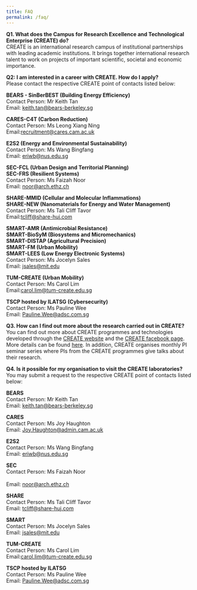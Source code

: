 ```yaml
---
title: FAQ
permalink: /faq/
---
```

**Q1. What does the Campus for Research Excellence and Technological Enterprise (CREATE) do?** <br/>
CREATE is an international research campus of institutional partnerships with leading academic institutions. It brings together international research talent to work on projects of important scientific, societal and economic importance.

**Q2: I am interested in a career with CREATE. How do I apply?**<br/>
Please contact the respective CREATE point of contacts listed below: 

**BEARS - SinBerBEST (Building Energy Efficiency)**
<br>Contact Person: Mr Keith Tan 
<br> Email: keith.tan@bears-berkeley.sg <br/>

**CARES-C4T (Carbon Reduction)**
<br> Contact Person: Ms Leong Xiang Ning 
<br> Email:recruitment@cares.cam.ac.uk<br/>

**E2S2 (Energy and Environmental Sustainability)**
<br>Contact Person: Ms Wang Bingfang  
 Email: eriwb@nus.edu.sg<br/>
	
**SEC-FCL (Urban Design and Territorial Planning)**<br/>
**SEC-FRS (Resilient Systems)**
<br>Contact Person: Ms Faizah Noor
<br>Email: noor@arch.ethz.ch<br/>

**SHARE-MMID (Cellular and Molecular Inflammations)**<br/>
**SHARE-NEW (Nanomaterials for Energy and Water Management)**
<br>Contact Person: Ms Tali Cliff Tavor
<br>Email:tcliff@share-huj.com<br/>

**SMART-AMR (Antimicrobial Resistance)**<br/>
**SMART-BioSyM (Biosystems and Micromechanics)**<br/>
**SMART-DISTAP (Agricultural Precision)**<br/>
**SMART-FM (Urban Mobility)**<br/>
**SMART-LEES (Low Energy Electronic Systems)**
<br/>Contact Person: Ms Jocelyn Sales
<br/>Email: jsales@mit.edu

**TUM-CREATE (Urban Mobility)**<br/>
Contact Person: Ms Carol Lim<br/>
Email:carol.lim@tum-create.edu.sg<br/>

**TSCP hosted by ILATSG (Cybersecurity)**<br/>
Contact Person: Ms Pauline Wee<br/>
Email: Pauline.Wee@adsc.com.sg</br>

**Q3. How can I find out more about the research carried out in CREATE?**<br/>
You can find out more about CREATE programmes and technologies developed through the [CREATE website](https://staging.d1q14glctguzyi.amplifyapp.com/) 
 and the [CREATE facebook page](https://www.facebook.com/create.edu.sg). More details can be found [here](/about-create/ResearchCentres/permalink/). 
In addition, CREATE organises monthly PI seminar series where PIs from the CREATE programmes give talks about their research. <br/>

**Q4. Is it possible for my organisation to visit the CREATE laboratories?**<br/>
You may submit a request to the respective CREATE point of contacts listed below: 

**BEARS**<br/>
Contact Person: Mr Keith Tan<br/>
Email: keith.tan@bears-berkeley.sg<br/>

**CARES**<br/>
Contact Person: Ms Joy Haughton<br/>
Email: Joy.Haughton@admin.cam.ac.uk<br/>

**E2S2**<br/>
Contact Person: Ms Wang Bingfang<br/>
Email: eriwb@nus.edu.sg<br/>

**SEC**<br/>
Contact Person: Ms Faizah Noor<br/>
<br>Email: noor@arch.ethz.ch<br/>
	
**SHARE**<br/>
Contact Person: Ms Tali Cliff Tavor<br/>
Email: tcliff@share-huj.com<br/>
	
**SMART**<br/>
Contact Person: Ms Jocelyn Sales<br/>
Email: jsales@mit.edu<br/>
	
**TUM-CREATE**<br/>
Contact Person: Ms Carol Lim<br/>
Email:carol.lim@tum-create.edu.sg<br/>
	
**TSCP hosted by ILATSG**<br/>
Contact Person: Ms Pauline Wee<br/>
Email: Pauline.Wee@adsc.com.sg<br/>